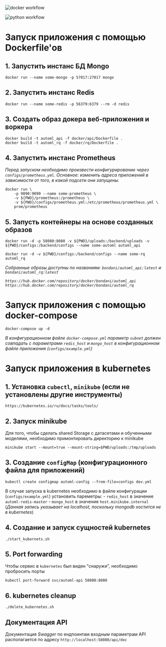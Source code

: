 ![docker workflow](https://github.com/bondani/automl_api/actions/workflows/docker-image.yml/badge.svg)

![python workflow](https://github.com/bondani/automl_api/actions/workflows/python-app.yml/badge.svg)


# Запуск приложения с помощью Dockerfile'ов

## 1. Запустить инстанс БД Mongo

```
docker run --name some-mongo -p 57017:27017 mongo
```

## 2. Запустить инстанс Redis

```
docker run --name some-redis -p 56379:6379 --rm -d redis
```

## 3. Создать образ докера веб-приложения и воркера

```
docker build -t automl_api -f docker/api/Dockerfile .
docker build -t automl_rq -f docker/rq/Dockerfile .
```

## 4. Запустить инстанс Prometheus

_Перед запуском необходимо произвести конфигурирование через `configs/prometheus.yml`. Основное: изменить адреса приложений в зависимости от того, в какой подсети они запущены._

```
docker run \
    -p 9090:9090 --name some-prometheus \
    -v ${PWD}/prometheus:/prometheus \
    -v ${PWD}/configs/prometheus.yml:/etc/prometheus/prometheus.yml \
    prom/prometheus
```


## 5. Запусть контейнеры на основе созданных образов

```
docker run -d -p 58080:8080 -v ${PWD}/uploads:/backend/uploads -v ${PWD}/configs:/backend/configs --name some-automl automl_api

docker run -d -v ${PWD}/configs:/backend/configs --name some-rq automl_rq
```

_Собранные образы доступны по названиям: `bondani/automl_api:latest` и `bondani/automl_rq:latest`_

_`https://hub.docker.com/repository/docker/bondani/automl_api` `https://hub.docker.com/repository/docker/bondani/automl_rq`_

# Запуск приложения с помощью docker-compose

```
docker-compose up -d
```

_В конфигурационном файле `docker-compose.yml` параметр `subnet` должен совпадать с параметрами `redis_host` и `mongo_host` в конфигурационном файле приложения (`configs/example.yml`)_

# Запуск приложения в kubernetes

## 1. Установка `cubectl`, `minikube` (если не установлены другие инструменты)

```
https://kubernetes.io/ru/docs/tasks/tools/
```

## 2. Запуск minikube

Для того, чтобы сделать shared Storage с датасетами и обученными моделями, необходимо примонтировать директорию к minikube

```
minikube start --mount=true --mount-string=$PWD/uploads:/tmp/uploads
```

## 3. Создание `configMap` (конфигурационного файла для приложений)

```
kubectl create configmap automl-config --from-file=configs dev.yml
```

В случае запуска в kubernetes необходимо в файле конфигурации (`configs/example.yml`) установить пареметры:
    - `redis_host` в значение `automl-redis-master`
    - `mongo_host` в значение `host.minikube.internal` (_Данная запись указывает на localhost, поскольку mongodb хостится не в kubernetes_)

## 4. Создание и запуск cущностей kubernetes

```
./start_kubernets.sh
```

## 5. Port forwarding

Чтобы сервис в `kubernetes` был виден "снаружи", необходимо пробросить порты

```
kubectl port-forward svc/automl-api 58080:8080
```

## 6. kubernetes cleanup

```
./delete_kubernetes.sh
```


## Документация API

Документация *Swagger* по ендпоинтам входным параметрам API располагается по адресу `http://localhost:58080/api/doc`